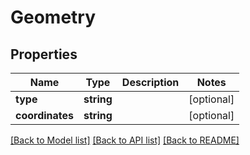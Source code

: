 # Geometry

## Properties
Name | Type | Description | Notes
------------ | ------------- | ------------- | -------------
**type** | **string** |  | [optional] 
**coordinates** | **string** |  | [optional] 

[[Back to Model list]](../README.md#documentation-for-models) [[Back to API list]](../README.md#documentation-for-api-endpoints) [[Back to README]](../README.md)


